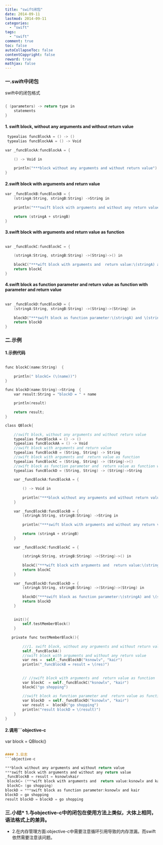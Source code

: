 ```yaml
---
title: "swift闭包"
date: 2014-09-11
lastmod: 2014-09-11
categories:
  - "swift"
tags:
  - "swift"
comment: true
toc: false
autoCollapseToc: false
contentCopyright: false
reward: true
mathjax: false
---
```


### 一.swift中闭包
swift中的闭包格式

```objective-c

{ (parameters) -> return type in
    statements
}

```

#### 1. swift block, without any arguments and without return value
```objective-c
 typealias funcBlockA = () -> ()
 typealias funcBlockAA = () -> Void
 
var _funcBlockA:funcBlockA = {
    
    () -> Void in
    
    println("***block without any arguments and without return value")
}   
```

#### 2.swift block with arguments and  return value
```objective-c
var _funcBlockB:funcBlockB = {
    (stringA:String, stringB:String) ->String in
    
    println("***swift block with arguments and without any return value")
    
    return (stringA + stringB)
}  

``` 

#### 3.swift block with arguments and  return value as function
```objective-c

var _funcBlockC:funcBlockC = {
    
    (stringA:String, stringB:String) ->(String)->() in
    
    blockC("***wift block with arguments and  return value:\(stringA) and \(stringB)")
    return blockC
}

```

#### 4.swift block as function parameter and  return value as function with parameter and return value
```objective-c

var _funcBlockD:funcBlockD = {
    (stringA:String, stringB:String) ->(String)->(String) in
    
    blockD("***swift block as function parameter:\(stringA) and \(stringB)")
    return blockD
}

```


### 二.示例
#### 1.示例代码
```objective-c

func blockC(name:String)  {
    
    println(" blockC= (\(name))")
}

func blockD(name:String)->String  {
    var result:String = "blockD = " + name
    
    println(result)
    
    return result;
}

class QBlock{
    
    //swift block, without any arguments and without return value
    typealias funcBlockA = () -> ()
    typealias funcBlockAA = () -> Void
    //swift block with arguments and return value
    typealias funcBlockB = (String, String) -> String
    //swift block with arguments and  return value as function
    typealias funcBlockC = (String, String) -> (String)->()
    //swift block as function parameter and  return value as function with parameter and return value
    typealias funcBlockD = (String, String) -> (String)->String
    
    var _funcBlockA:funcBlockA = {
        
        () -> Void in
        
        println("***block without any arguments and without return value")
    }
    
    var _funcBlockB:funcBlockB = {
        (stringA:String, stringB:String) ->String in
        
        println("***swift block with arguments and without any return value")
        
        return (stringA + stringB)
    }
    
    var _funcBlockC:funcBlockC = {
        
        (stringA:String, stringB:String) ->(String)->() in
        
        blockC("***wift block with arguments and  return value:\(stringA) and \(stringB)")
        return blockC
    }
    
    var _funcBlockD:funcBlockD = {
        (stringA:String, stringB:String) ->(String)->(String) in
        
        blockD("***swift block as function parameter:\(stringA) and \(stringB)")
        return blockD
    }
    
    
    init(){
        self.testMemberBlock()
    }
    
   private func testMemberBlock(){
        
        ///1. swift block, without any arguments and without return value
        self._funcBlockA()
        //swift block with arguments and without any return value
        var res =  self._funcBlockB("ksnowlv", "kair")
        println("_funcBlockB = result = \(res)")
        
        
        // //swift block with arguments and  return value as function
        var blockC  = self._funcBlockC("ksnowlv", "kair")
        blockC("go shopping")
        
        //swift block as function parameter and  return value as function with parameter and return value
        var blockD  = self._funcBlockD("ksnowlv", "kair")
        var result =  blockD("go shopping")
        println("result blockD = \(result)")
    }
}

```

#### 2.调用```objective-c

var block = QBlock()

```objective-c

#### 3.日志
```objective-c

***block without any arguments and without return value
***swift block with arguments and without any return value
_funcBlockB = result = ksnowlvkair
 blockC= (***wift block with arguments and  return value:ksnowlv and kair)
 blockC= (go shopping)
blockD = ***swift block as function parameter:ksnowlv and kair
blockD = go shopping
result blockD = blockD = go shopping

```

### 三.小结* 1.与objective-c中的闭包在使用方法上类似，大体上相同，语法格式上的差异。
* 2.在内存管理方面:objective-c中需要注意循环引用导致的内存泄漏。而swift依然需要注意该问题。

